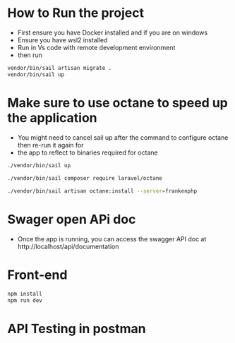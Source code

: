 # How to Run the project
- First ensure you have Docker installed and if you are on windows
- Ensure you have wsl2 installed
- Run in Vs code with remote development environment
- then run

```bash
vendor/bin/sail artisan migrate .
vendor/bin/sail up
```
# Make sure to use octane to speed up the application
- You might need to cancel sail up after the command to configure octane then re-run it again for
- the app to reflect to binaries required for octane
```bash
./vendor/bin/sail up
 
./vendor/bin/sail composer require laravel/octane

./vendor/bin/sail artisan octane:install --server=frankenphp

```
# Swager open APi doc

- Once the app is running, you can access the swagger API doc at http://localhost/api/documentation

# Front-end
```bash
npm install
npm run dev
```



# API Testing in postman
